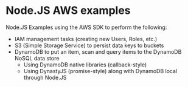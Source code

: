 # Node.JS AWS examples
Node.JS Examples using the AWS SDK to perform the following:
- IAM management tasks (creating new Users, Roles, etc.)
- S3 (Simple Storage Service) to persist data keys to buckets
- DynamoDB to put an item, scan and query items to the DynamoDB NoSQL data store
  - Using DynamoDB native libraries (callback-style)
  - Using DynastyJS (promise-style) along with DynamoDB local through Node.JS
